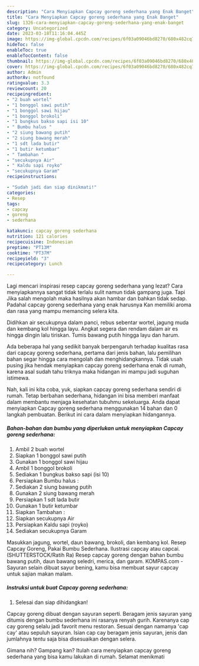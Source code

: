 ```yaml
---
description: "Cara Menyiapkan Capcay goreng sederhana yang Enak Banget"
title: "Cara Menyiapkan Capcay goreng sederhana yang Enak Banget"
slug: 1326-cara-menyiapkan-capcay-goreng-sederhana-yang-enak-banget
category: Uncategorized
date: 2023-03-18T11:16:04.445Z
image: https://img-global.cpcdn.com/recipes/6f03a09046bd8270/680x482cq70/capcay-goreng-sederhana-foto-resep-utama.jpg
hideToc: false
enableToc: true
enableTocContent: false
thumbnail: https://img-global.cpcdn.com/recipes/6f03a09046bd8270/680x482cq70/capcay-goreng-sederhana-foto-resep-utama.jpg
cover: https://img-global.cpcdn.com/recipes/6f03a09046bd8270/680x482cq70/capcay-goreng-sederhana-foto-resep-utama.jpg
author: Admin
authorAv: notfound
ratingvalue: 3.3
reviewcount: 20
recipeingredient:
- "2 buah wortel"
- "1 bonggol sawi putih"
- "1 bonggol sawi hijau"
- "1 bonggol brokoli"
- "1 bungkus bakso sapi isi 10"
- " Bumbu halus "
- "2 siung bawang putih"
- "2 siung bawang merah"
- "1 sdt lada butir"
- "1 butir ketumbar"
- " Tambahan "
- "secukupnya Air"
- " Kaldu sapi royko"
- "secukupnya Garam"
recipeinstructions:

- "Sudah jadi dan siap dinikmati!"
categories:
- Resep
tags:
- capcay
- goreng
- sederhana

katakunci: capcay goreng sederhana 
nutrition: 121 calories
recipecuisine: Indonesian
preptime: "PT13M"
cooktime: "PT37M"
recipeyield: "3"
recipecategory: Lunch

---
```



Lagi mencari inspirasi resep capcay goreng sederhana yang lezat? Cara menyiapkannya sangat tidak terlalu sulit namun tidak gampang juga. Tapi Jika salah mengolah maka hasilnya akan hambar dan bahkan tidak sedap. Padahal capcay goreng sederhana yang enak harusnya Kan memiliki aroma dan rasa yang mampu memancing selera kita.


Didihkan air secukupnya dalam panci, rebus sebentar wortel, jagung muda dan kembang kol hingga layu. Angkat segera dan rendam dalam air es hingga dingin lalu tiriskan. Tumis bawang putih hingga layu dan harum.

Ada beberapa hal yang sedikit banyak berpengaruh terhadap kualitas rasa dari capcay goreng sederhana, pertama dari jenis bahan, lalu pemilihan bahan segar hingga cara mengolah dan menghidangkannya. Tidak usah pusing jika hendak menyiapkan capcay goreng sederhana enak di rumah, karena asal sudah tahu triknya maka hidangan ini mampu jadi suguhan istimewa.


Nah, kali ini kita coba, yuk, siapkan capcay goreng sederhana sendiri di rumah. Tetap berbahan sederhana, hidangan ini bisa memberi manfaat dalam membantu menjaga kesehatan tubuhmu sekeluarga. Anda dapat menyiapkan Capcay goreng sederhana menggunakan 14 bahan dan 0 langkah pembuatan. Berikut ini cara dalam menyiapkan hidangannya.

<!--inarticleads1-->

##### Bahan-bahan dan bumbu yang diperlukan untuk menyiapkan Capcay goreng sederhana:

1. Ambil 2 buah wortel
1. Siapkan 1 bonggol sawi putih
1. Gunakan 1 bonggol sawi hijau
1. Ambil 1 bonggol brokoli
1. Sediakan 1 bungkus bakso sapi (isi 10)
1. Persiapkan  Bumbu halus :
1. Sediakan 2 siung bawang putih
1. Gunakan 2 siung bawang merah
1. Persiapkan 1 sdt lada butir
1. Gunakan 1 butir ketumbar
1. Siapkan  Tambahan :
1. Siapkan secukupnya Air
1. Persiapkan  Kaldu sapi (royko)
1. Sediakan secukupnya Garam


Masukkan jagung, wortel, daun bawang, brokoli, dan kembang kol. Resep Capcay Goreng, Pakai Bumbu Sederhana. Ilustrasi capcay atau capcai. (SHUTTERSTOCK/Ratih Ra) Resep capcay goreng dengan bahan bumbu bawang putih, daun bawang seledri, merica, dan garam. KOMPAS.com - Sayuran selain dibuat sayur bening, kamu bisa membuat sayur capcay untuk sajian makan malam. 

<!--inarticleads2-->

##### Instruksi untuk buat Capcay goreng sederhana:


1. Selesai dan siap dihidangkan!

Capcay goreng dibuat dengan sayuran seperti. Beragam jenis sayuran yang ditumis dengan bumbu sederhana ini rasanya renyah gurih. Karenanya cap cay goreng selalu jadi favorit menu restoran. Sesuai dengan namanya &#39;cap cay&#39; atau sepuluh sayuran. Isian cap cay beragam jenis sayuran, jenis dan jumlahnya tentu saja bisa disesuaikan dengan selera. 

Gimana nih? Gampang kan? Itulah cara menyiapkan capcay goreng sederhana yang bisa kamu lakukan di rumah. Selamat menikmati
